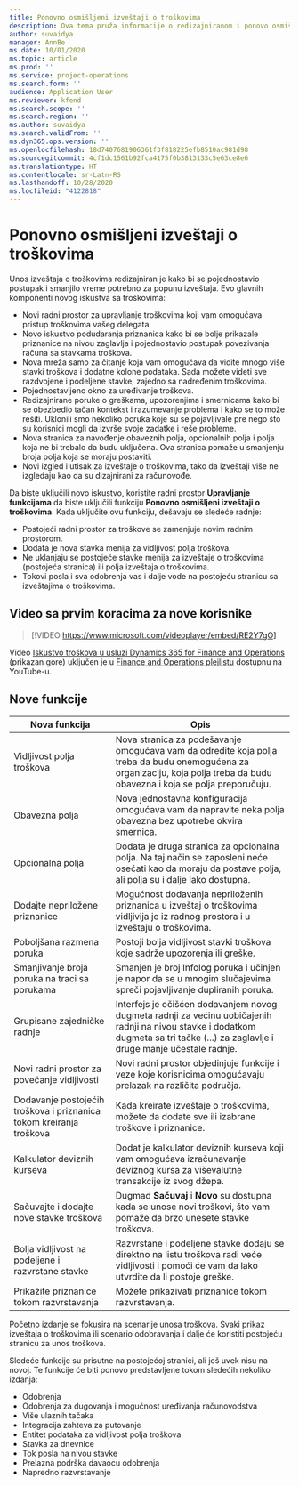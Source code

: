 ```yaml
---
title: Ponovno osmišljeni izveštaji o troškovima
description: Ova tema pruža informacije o redizajniranom i ponovo osmišljenom iskustvu za unos izveštaja o troškovima.
author: suvaidya
manager: AnnBe
ms.date: 10/01/2020
ms.topic: article
ms.prod: ''
ms.service: project-operations
ms.search.form: ''
audience: Application User
ms.reviewer: kfend
ms.search.scope: ''
ms.search.region: ''
ms.author: suvaidya
ms.search.validFrom: ''
ms.dyn365.ops.version: ''
ms.openlocfilehash: 18d7407681906361f3f818225efb8510ac981d98
ms.sourcegitcommit: 4cf1dc1561b92fca4175f0b3813133c5e63ce8e6
ms.translationtype: HT
ms.contentlocale: sr-Latn-RS
ms.lasthandoff: 10/28/2020
ms.locfileid: "4122818"
---
```

# <a name="expense-reports-reimagined"></a>Ponovno osmišljeni izveštaji o troškovima

Unos izveštaja o troškovima redizajniran je kako bi se pojednostavio postupak i smanjilo vreme potrebno za popunu izveštaja. Evo glavnih komponenti novog iskustva sa troškovima:

- Novi radni prostor za upravljanje troškovima koji vam omogućava pristup troškovima vašeg delegata.
- Novo iskustvo podudaranja priznanica kako bi se bolje prikazale priznanice na nivou zaglavlja i pojednostavio postupak povezivanja računa sa stavkama troškova.
- Nova mreža samo za čitanje koja vam omogućava da vidite mnogo više stavki troškova i dodatne kolone podataka. Sada možete videti sve razdvojene i podeljene stavke, zajedno sa nadređenim troškovima.
- Pojednostavljeno okno za uređivanje troškova.
- Redizajnirane poruke o greškama, upozorenjima i smernicama kako bi se obezbedio tačan kontekst i razumevanje problema i kako se to može rešiti. Uklonili smo nekoliko poruka koje su se pojavljivale pre nego što su korisnici mogli da izvrše svoje zadatke i reše probleme.
- Nova stranica za navođenje obaveznih polja, opcionalnih polja i polja koja ne bi trebalo da budu uključena. Ova stranica pomaže u smanjenju broja polja koja se moraju postaviti.
- Novi izgled i utisak za izveštaje o troškovima, tako da izveštaji više ne izgledaju kao da su dizajnirani za računovođe.

Da biste uključili novo iskustvo, koristite radni prostor **Upravljanje funkcijama** da biste uključili funkciju **Ponovno osmišljeni izveštaji o troškovima**. Kada uključite ovu funkciju, dešavaju se sledeće radnje:

- Postojeći radni prostor za troškove se zamenjuje novim radnim prostorom.
- Dodata je nova stavka menija za vidljivost polja troškova.
- Ne uklanjaju se postojeće stavke menija za izveštaje o troškovima (postojeća stranica) ili polja izveštaja o troškovima.
- Tokovi posla i sva odobrenja vas i dalje vode na postojeću stranicu sa izveštajima o troškovima.

## <a name="getting-started-video-for-new-users"></a>Video sa prvim koracima za nove korisnike

> [!VIDEO https://www.microsoft.com/videoplayer/embed/RE2Y7gO]

Video [Iskustvo troškova u usluzi Dynamics 365 for Finance and Operations](https://youtu.be/Ocy-MsTvEE0) (prikazan gore) uključen je u [Finance and Operations plejlistu](https://www.youtube.com/playlist?list=PLcakwueIHoT_SYfIaPGoOhloFoCXiUSyW) dostupnu na YouTube-u.

## <a name="new-features"></a>Nove funkcije

| Nova funkcija | Opis |
|---|----|
| Vidljivost polja troškova | Nova stranica za podešavanje omogućava vam da odredite koja polja treba da budu onemogućena za organizaciju, koja polja treba da budu obavezna i koja se polja preporučuju. |
| Obavezna polja | Nova jednostavna konfiguracija omogućava vam da napravite neka polja obavezna bez upotrebe okvira smernica. |
| Opcionalna polja | Dodata je druga stranica za opcionalna polja. Na taj način se zaposleni neće osećati kao da moraju da postave polja, ali polja su i dalje lako dostupna. |
| Dodajte nepriložene priznanice | Mogućnost dodavanja nepriloženih priznanica u izveštaj o troškovima vidljivija je iz radnog prostora i u izveštaju o troškovima. |
| Poboljšana razmena poruka | Postoji bolja vidljivost stavki troškova koje sadrže upozorenja ili greške. |
| Smanjivanje broja poruka na traci sa porukama| Smanjen je broj Infolog poruka i učinjen je napor da se u mnogim slučajevima spreči pojavljivanje dupliranih poruka. |
| Grupisane zajedničke radnje | Interfejs je očišćen dodavanjem novog dugmeta radnji za većinu uobičajenih radnji na nivou stavke i dodatkom dugmeta sa tri tačke (...) za zaglavlje i druge manje učestale radnje. |
| Novi radni prostor za povećanje vidljivosti | Novi radni prostor objedinjuje funkcije i veze koje korisnicima omogućavaju prelazak na različita područja. |
| Dodavanje postojećih troškova i priznanica tokom kreiranja troškova | Kada kreirate izveštaje o troškovima, možete da dodate sve ili izabrane troškove i priznanice. |
| Kalkulator deviznih kurseva | Dodat je kalkulator deviznih kurseva koji vam omogućava izračunavanje deviznog kursa za viševalutne transakcije iz svog džepa. |
| Sačuvajte i dodajte nove stavke troškova | Dugmad **Sačuvaj** i **Novo** su dostupna kada se unose novi troškovi, što vam pomaže da brzo unesete stavke troškova. |
| Bolja vidljivost na podeljene i razvrstane stavke | Razvrstane i podeljene stavke dodaju se direktno na listu troškova radi veće vidljivosti i pomoći će vam da lako utvrdite da li postoje greške. |
| Prikažite priznanice tokom razvrstavanja | Možete prikazivati priznanice tokom razvrstavanja. |

Početno izdanje se fokusira na scenarije unosa troškova. Svaki prikaz izveštaja o troškovima ili scenario odobravanja i dalje će koristiti postojeću stranicu za unos troškova.

Sledeće funkcije su prisutne na postojećoj stranici, ali još uvek nisu na novoj. Te funkcije će biti ponovo predstavljene tokom sledećih nekoliko izdanja:

- Odobrenja
- Odobrenja za dugovanja i mogućnost uređivanja računovodstva
- Više ulaznih tačaka
- Integracija zahteva za putovanje
- Entitet podataka za vidljivost polja troškova
- Stavka za dnevnice
- Tok posla na nivou stavke
- Prelazna podrška davaocu odobrenja
- Napredno razvrstavanje
